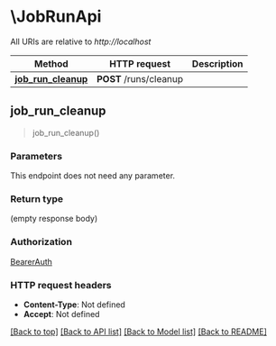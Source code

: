 # \JobRunApi

All URIs are relative to *http://localhost*

Method | HTTP request | Description
------------- | ------------- | -------------
[**job_run_cleanup**](JobRunApi.md#job_run_cleanup) | **POST** /runs/cleanup | 



## job_run_cleanup

> job_run_cleanup()


### Parameters

This endpoint does not need any parameter.

### Return type

 (empty response body)

### Authorization

[BearerAuth](../README.md#BearerAuth)

### HTTP request headers

- **Content-Type**: Not defined
- **Accept**: Not defined

[[Back to top]](#) [[Back to API list]](../README.md#documentation-for-api-endpoints) [[Back to Model list]](../README.md#documentation-for-models) [[Back to README]](../README.md)

